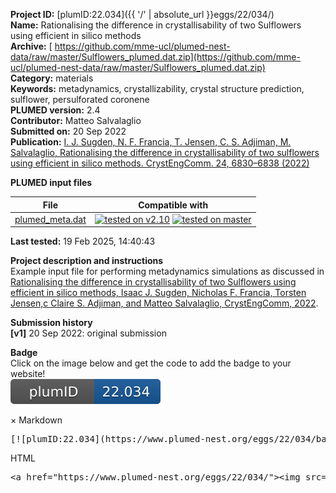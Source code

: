 **Project ID:** [plumID:22.034]({{ '/' | absolute_url }}eggs/22/034/)  
**Name:**  Rationalising the difference in crystallisability of two Sulflowers using efficient in silico methods  
**Archive:** [ https://github.com/mme-ucl/plumed-nest-data/raw/master/Sulflowers_plumed.dat.zip](https://github.com/mme-ucl/plumed-nest-data/raw/master/Sulflowers_plumed.dat.zip)  
**Category:**  materials  
**Keywords:**  metadynamics, crystallizability, crystal structure prediction, sulflower, persulforated coronene  
**PLUMED version:**  2.4  
**Contributor:**  Matteo Salvalaglio  
**Submitted on:** 20 Sep 2022  
**Publication:** [I. J. Sugden, N. F. Francia, T. Jensen, C. S. Adjiman, M. Salvalaglio, Rationalising the difference in crystallisability of two sulflowers using efficient in silico methods. CrystEngComm. 24, 6830–6838 (2022)](http://dx.doi.org/10.1039/d2ce00942k)  
  
**PLUMED input files**  
  
| File     | Compatible with |  
|:--------:|:--------:|  
| [plumed_meta.dat](./data/plumed_meta.dat.md) |  [![tested on v2.10](https://img.shields.io/badge/v2.10-passing-green.svg)](data/plumed_meta.dat.plumed.stderr) [![tested on master](https://img.shields.io/badge/master-passing-green.svg)](data/plumed_meta.dat.plumed_master.stderr) |  
  
**Last tested:**  19 Feb 2025, 14:40:43
  
**Project description and instructions**  
Example input file for performing metadynamics simulations as discussed in [Rationalising the difference in crystallisability of two Sulflowers using efficient in silico methods, Isaac J. Sugden, Nicholas F. Francia, Torsten Jensen,c Claire S. Adjiman, and Matteo Salvalaglio, CrystEngComm, 2022](http://dx.doi.org/10.1039/d2ce00942k). 

  
**Submission history**  
**[v1]** 20 Sep 2022: original submission  
  
**Badge**  
Click on the image below and get the code to add the badge to your website!  
<img src="./badge.svg" alt="plumeDnest:22.034" id="myBtn" class="badge">
<div id="myModal" class="modal">
  <div class="modal-content">
    <span class="close">&times;</span>
    Markdown<pre>[![plumID:22.034](https://www.plumed-nest.org/eggs/22/034/badge.svg)](https://www.plumed-nest.org/eggs/22/034/)</pre>
    HTML<pre>&lt;a href="https://www.plumed-nest.org/eggs/22/034/"&gt;&lt;img src="https://www.plumed-nest.org/eggs/22/034/badge.svg" alt="plumID:22.034"&gt;&lt;/a&gt;</pre>
  </div>
</div>
